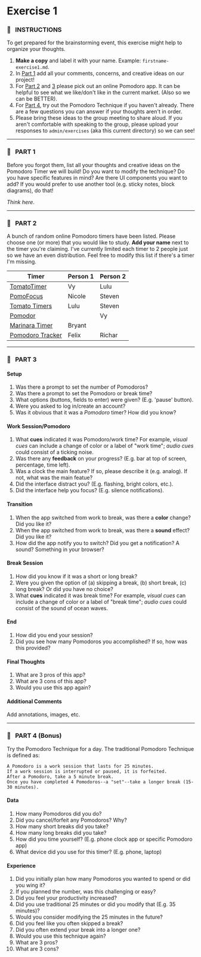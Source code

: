 # Exercise 1


### :tomato: &nbsp; INSTRUCTIONS
To get prepared for the brainstorming event, this exercise might help to organize your thoughts.
1. **Make a copy** and label it with your name. Example: `firstname-exercise1.md`.
2. In [Part 1](#part-1) add all your comments, concerns, and creative ideas on our project!
3. For [Part 2](#part-2) and [3](#part-3) please pick out an online Pomodoro app. It can be helpful to see what we like/don't like in the current market. (Also so we can be BETTER).
4. For [Part 4](#part-4), try out the Pomodoro Technique if you haven't already. There are a few questions you can answer if your thoughts aren't in order. 
5. Please bring these ideas to the group meeting to share aloud. If you aren't comfortable with speaking to the group, please upload your responses to `admin/exercises` (aka this current directory) so we can see!

---

### :tomato: &nbsp; PART 1
Before you forgot them, list all your thoughts and creative ideas on the Pomodoro Timer we will build! Do you want to modify the technique? Do you have specific features in mind? Are there UI components you want to add? If you would prefer to use another tool (e.g. sticky notes, block diagrams), do that!

*Think here*.

---

### :tomato: &nbsp; PART 2
A bunch of random online Pomodoro timers have been listed. Please choose one (or more) that you would like to study. **Add your name** next to the timer you're claiming. I've currently limited each timer to 2 people just so we have an even distribution. Feel free to modify this list if there's a timer I'm missing.

| Timer                                             | Person 1     | Person 2     |
| ------------------------------------------------- | ------------ | ------------ |
| [TomatoTimer](https://tomato-timer.com/)          | Vy           | Lulu         |
| [PomoFocus](https://pomofocus.io/)                | Nicole       | Steven       |
| [Tomato Timers](http://www.tomatotimers.com/)     | Lulu         | Steven       |
| [Pomodor](https://pomodor.app/timer?utm_source=zapier.com&utm_medium=referral&utm_campaign=zapier) |             | Vy           |
| [Marinara Timer](https://www.marinaratimer.com/)  | Bryant       |              |
| [Pomodoro Tracker](https://pomodoro-tracker.com/) | Felix        | Richar       |

---

### :tomato: &nbsp; PART 3

#### Setup
1. Was there a prompt to set the number of Pomodoros? 
2. Was there a prompt to set the Pomodoro or break time? 
3. What options (buttons, fields to enter) were given? (E.g. 'pause' button).
4. Were you asked to log in/create an account?
5. Was it obvious that it was a *Pomodoro* timer? How did you know?

#### Work Session/Pomodoro
1. What **cues** indicated it was Pomodoro/work time? For example, *visual cues* can include a change of color or a label of "work time"; *audio cues* could consist of a ticking noise.
2. Was there any **feedback** on your progress? (E.g. bar at top of screen, percentage, time left).
3. Was a clock the main feature? If so, please describe it (e.g. analog). If not, what was the main featue?
4. Did the interface distract you? (E.g. flashing, bright colors, etc.).
5. Did the interface help you focus? (E.g. silence notifications).

#### Transition
1. When the app switched from work to break, was there a **color** change? Did you like it?
2. When the app switched from work to break, was there a **sound** effect? Did you like it?
3. How did the app notify you to switch? Did you get a notification? A sound? Something in your browser?

#### Break Session
1. How did you know if it was a short or long break?
2. Were you given the option of (a) skipping a break, (b) short break, (c) long break? Or did you have no choice?
3. What **cues** indicated it was break time? For example, *visual cues* can include a change of color or a label of "break time"; *audio cues* could consist of the sound of ocean waves.

#### End
1. How did you end your session?
2. Did you see how many Pomodoros you accomplished? If so, how was this provided?

#### Final Thoughts
1. What are 3 pros of this app?
2. What are 3 cons of this app?
3. Would you use this app again?

#### Additional Comments
Add annotations, images, etc.

---

### :tomato: &nbsp; PART 4 (Bonus)
Try the Pomodoro Technique for a day. The traditional Pomodoro Technique is defined as:
```
A Pomodoro is a work session that lasts for 25 minutes.
If a work session is interrupted or paused, it is forfeited.
After a Pomodoro, take a 5 minute break.
Once you have completed 4 Pomodoros--a "set"--take a longer break (15-30 minutes).
```

#### Data
1. How many Pomodoros did you do?
2. Did you cancel/forfeit any Pomodoros? Why?
3. How many short breaks did you take?
4. How many long breaks did you take?
5. How did you time yourself? (E.g. phone clock app or specific Pomodoro app)
6. What device did you use for this timer? (E.g. phone, laptop)

#### Experience
1. Did you initially plan how many Pomodoros you wanted to spend or did you wing it?
2. If you planned the number, was this challenging or easy?
3. Did you feel your productivity increased?
4. Did you use traditional 25 minutes or did you modify that (E.g. 35 minutes)?
5. Would you consider modifying the 25 minutes in the future?
6. Did you feel like you often skipped a break?
7. Did you often extend your break into a longer one?
8. Would you use this technique again?
9. What are 3 pros?
10. What are 3 cons?
